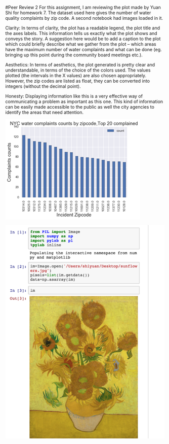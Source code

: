 #Peer Review 2
For this assignment, I am reviewing the plot made by Yuan Shi for homework 7. The dataset used here gives the number of water quality complaints by zip code. 
A second notebook had images loaded in it.

Clarity: In terms of clarity, the plot has a readable legend, the plot title and the axes labels. This information tells us exactly what the plot shows and conveys the story. A suggestion here would be to add a caption to the plot which could briefly describe what we gather from the plot – which areas have the maximum number of water complaints and what can be done (eg. bringing up this point during the community board meetings etc.).

Aesthetics: In terms of aesthetics, the plot generated is pretty clear and understandable, in terms of the choice of the colors used. The values plotted (the intervals in the X values) are also chosen appropriately. However, the zip codes are listed as float, they can be converted into integers (without the decimal point).  

Honesty: Displaying information like this is a very effective way of communicating a problem as important as this one. This kind of information can be easily made accessible to the public as well the city agencies to identify the areas that need attention. 

![alt text](https://github.com/noniemathur/PUI2016_nm2565/blob/master/HW8_nm2565/Plot.png)

![alt text](https://github.com/noniemathur/PUI2016_nm2565/blob/master/HW8_nm2565/Images.png)
